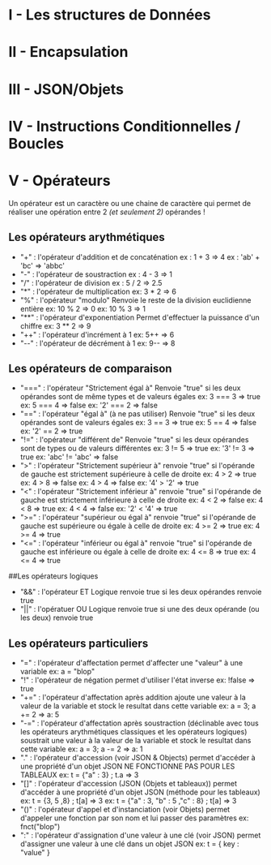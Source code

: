# I - Les structures de Données


# II - Encapsulation


# III - JSON/Objets


# IV - Instructions Conditionnelles / Boucles


# V - Opérateurs
Un opérateur est un caractère ou une chaine de caractère qui permet de réaliser une opération entre 2 *(et seulement 2)* opérandes !

## Les opérateurs arythmétiques

* "+" : l'opérateur d'addition et de concaténation
	ex : 1 + 3 => 4
	ex : 'ab' + 'bc' => 'abbc'
* "-" : l'opérateur de soustraction
	ex : 4 - 3 => 1
* "/" : l'opérateur de division
	ex : 5 / 2 => 2.5
* "\*" : l'opérateur de multiplication
	ex: 3 \* 2 => 6
* "%" : l'opérateur "modulo"
	Renvoie le reste de la division euclidienne entière
	ex: 10 % 2 => 0
	ex: 10 % 3 => 1
* "\*\*" : l'opérateur d'exponentiation
	Permet d'effectuer la puissance d'un chiffre
	ex: 3 ** 2 => 9
* "++" : l'opérateur d'incrément à 1
	ex: 5++ => 6
* "--" : l'opérateur de décrément à 1
	ex: 9-- => 8

## Les opérateurs de comparaison

* "===" : l'opérateur "Strictement égal à"
	Renvoie "true" si les deux opérandes sont de même types et de valeurs égales
	ex: 3 === 3 => true
	ex: 5 === 4 => false
	ex: '2' === 2 => false
* "==" : l'opérateur "égal à" (à ne pas utiliser)
	Renvoie "true" si les deux opérandes sont de valeurs égales
	ex: 3 == 3 => true
	ex: 5 == 4 => false
	ex: '2' == 2 => true
* "!=" : l'opérateur "différent de"
	Renvoie "true" si les deux opérandes sont de types ou de valeurs différentes
	ex: 3 != 5 => true
	ex: '3' != 3 => true
	ex: 'abc' != 'abc' => false
* ">" : l'opérateur "Strictement supérieur à"
	renvoie "true" si l'opérande de gauche est strictement supérieure à celle de droite
	ex: 4 > 2 => true
	ex: 4 > 8 => false
	ex: 4 > 4 => false
	ex: '4' > '2' => true
* "<" : l'opérateur "Strictement inférieur à"
	renvoie "true" si l'opérande de gauche est strictement inférieure à celle de droite
	ex: 4 < 2 => false
	ex: 4 < 8 => true
	ex: 4 < 4 => false
	ex: '2' < '4' => true
* ">=" : l'opérateur "supérieur ou égal à"
	renvoie "true" si l'opérande de gauche est supérieure ou égale à celle de droite
	ex: 4 >= 2 => true
	ex: 4 >= 4 => true
* "<=" : l'opérateur "inférieur ou égal à"
	renvoie "true" si l'opérande de gauche est inférieure ou égale à celle de droite
	ex: 4 <= 8 => true
	ex: 4 <= 4 => true

##Les opérateurs logiques

* "&&" : l'opérateur ET Logique
	renvoie true si les deux opérandes renvoie true
* "||" : l'opératuer OU Logique
	renvoie true si une des deux opérande (ou les deux) renvoie true

## Les opérateurs particuliers

* "=" : l'opérateur d'affectation
	permet d'affecter une "valeur" à une variable
	ex: a = "blop"
* "!" : l'opérateur de négation
	permet d'utiliser l'état inverse
	ex: !false => true
* "+=" : l'opérateur d'affectation après addition
	ajoute une valeur à la valeur de la variable et stock le resultat dans cette variable
	ex: a = 3; a += 2 => a: 5
* "-=" : l'opérateur d'affectation après soustraction (déclinable avec tous les opérateurs arythmétiques classiques et les opérateurs logiques)
	soustrait une valeur à la valeur de la variable et stock le resultat dans cette variable
	ex: a = 3; a -= 2 => a: 1
* "." : l'opérateur d'accession (voir JSON & Objects)
	permet d'accéder à une propriété d'un objet JSON
	NE FONCTIONNE PAS POUR LES TABLEAUX
	ex: t = {"a" : 3} ; t.a => 3
* "[]" : l'opérateur d'accession (JSON (Objets et tableaux))
	permet d'accéder à une propriété d'un objet JSON (méthode pour les tableaux)
	ex: t = {3, 5 ,8} ; t[a] => 3
	ex: t = {"a" : 3, "b" : 5 ,"c" : 8} ; t[a] => 3
* "()" : l'opérateur d'appel et d'instanciation (voir Objets)
	permet d'appeler une fonction par son nom et lui passer des paramètres
	ex: fnct("blop")
* ":" : l'opérateur d'assignation d'une valeur à une clé (voir JSON)
	permet d'assigner une valeur à une clé dans un objet JSON
	ex: t = { key : "value" }
